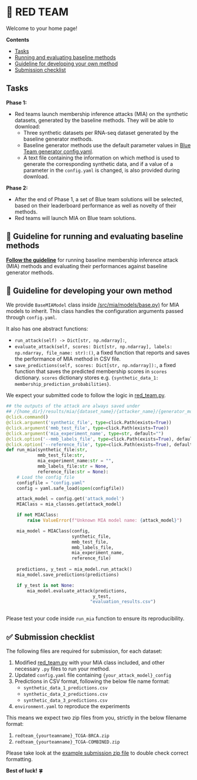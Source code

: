 # 🍅 RED TEAM 

Welcome to your home page! 

**Contents**
- [Tasks](#tasks)
- [Running and evaluating baseline methods](#yarn-guideline-for-running-and-evaluating-baseline-methods)
- [Guideline for developing your own method](#bookmark_tabs-guideline-for-developing-your-own-method-develop)
- [Submission checklist](#white_check_mark-submission-checklist)


## Tasks 
**Phase 1:**
- Red teams launch membership inference attacks (MIA) on the synthetic datasets, generated by the baseline methods. They will be able to download: 
  - Three synthetic datasets per RNA-seq dataset generated by the baseline generator methods. 
  - Baseline generator methods use the default parameter values in [Blue Team generator config.yaml](/experiments/track_i/blue_team/2_generation/config.yaml). 
  - A text file containing the information on which method is used to generate the corresponding synthetic data, and if a value of a parameter in the `config.yaml` is changed, is also provided during download. 

**Phase 2:**
- After the end of Phase 1, a set of Blue team solutions will be selected, based on their leaderboard performance as well as novelty of their methods.
- Red teams will launch MIA on Blue team solutions. 
 

## :yarn: Guideline for running and evaluating baseline methods 

[**Follow the guideline**](/experiments/track_i/red_team/1_mia/) for running baseline membership inference attack (MIA) methods and evaluating their performances against baseline generator methods. 

## :bookmark_tabs: Guideline for developing your own method 

We provide `BaseMIAModel` class inside [/src/mia/models/base.py)](/src/mia/models/base.py) for MIA models to inherit. This class handles the configuration arguments passed through `config.yaml`. 

It also has one abstract functions:  
- `run_attack(self) -> Dict[str, np.ndarray]:`, 
-  `evaluate_attack(self, scores: Dict[str, np.ndarray], labels: np.ndarray, file_name: str):()`, a fixed function that reports and saves the performance of MIA method in CSV file. 
-  `save_predictions(self, scores: Dict[str, np.ndarray]):`, a fixed function that saves the predicted membership scores in `scores` dictionary. `scores` dictionary stores e.g. `{synthetic_data_1: membership_prediction_probabilities}`. 

We expect your submitted code to follow the logic in [red_team.py](/src/mia/red_team.py). 


```python
## the outputs of the attack are always saved under
## /{home_dir}/results/mia/{dataset_name}/{attacker_name}/{generator_model}/{experiment_name}/{mia_experiment_name}
@click.command()
@click.argument('synthetic_file', type=click.Path(exists=True))
@click.argument('mmb_test_file', type=click.Path(exists=True))
@click.argument('mia_experiment_name', type=str, default="")
@click.option('--mmb_labels_file', type=click.Path(exists=True), default=None)
@click.option('--reference_file', type=click.Path(exists=True), default=None)
def run_mia(synthetic_file:str, 
            mmb_test_file:str, 
            mia_experiment_name:str = "",
            mmb_labels_file:str = None,
            reference_file:str = None):
    # Load the config file
    configfile = "config.yaml"
    config = yaml.safe_load(open(configfile))

    attack_model = config.get('attack_model')
    MIAClass = mia_classes.get(attack_model)

    if not MIAClass:
        raise ValueError(f"Unknown MIA model name: {attack_model}")

    mia_model = MIAClass(config, 
                         synthetic_file,
                         mmb_test_file,
                         mmb_labels_file,
                         mia_experiment_name,
                         reference_file)
    
    predictions, y_test = mia_model.run_attack()
    mia_model.save_predictions(predictions)

    if y_test is not None:
        mia_model.evaluate_attack(predictions, 
                                 y_test, 
                                "evaluation_results.csv")
    

```
Please test your code inside `run_mia` function to ensure its reproducibility. 


## :white_check_mark: Submission checklist 
The following files are required for submission, for each dataset:

1. Modified [red_team.py](/src/mia/red_team.py) with your MIA class included, and other necessary `.py` files to run your method.
2. Updated `config.yaml` file containing `{your_attack_model}_config` 
3. Predictions in CSV format, following the below file name format:
    - `synthetic_data_1_predictions.csv`
    - `synthetic_data_2_predictions.csv`
    - `synthetic_data_3_predictions.csv`
4. `environment.yaml` to reproduce the experiments

This means we expect two zip files from you, strictly in the below filename format:
1.  `redteam_{yourteamname}_TCGA-BRCA.zip`
2. `redteam_{yourteamname}_TCGA-COMBINED.zip`

Please take look at the [example submission zip file](/experiments/track_i/red_team/redteam_example_TCGA-BRCA.zip) to double check correct formatting. 


**Best of luck!** :four_leaf_clover:
